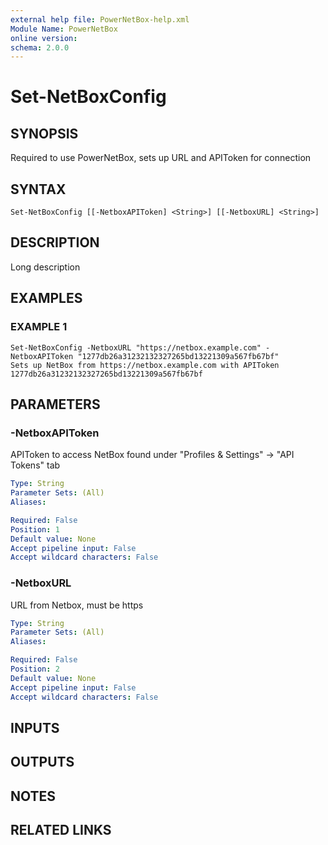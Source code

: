 ```yaml
---
external help file: PowerNetBox-help.xml
Module Name: PowerNetBox
online version:
schema: 2.0.0
---
```


# Set-NetBoxConfig

## SYNOPSIS
Required to use PowerNetBox, sets up URL and APIToken for connection

## SYNTAX

```
Set-NetBoxConfig [[-NetboxAPIToken] <String>] [[-NetboxURL] <String>]
```

## DESCRIPTION
Long description

## EXAMPLES

### EXAMPLE 1
```
Set-NetBoxConfig -NetboxURL "https://netbox.example.com" -NetboxAPIToken "1277db26a31232132327265bd13221309a567fb67bf"
Sets up NetBox from https://netbox.example.com with APIToken 1277db26a31232132327265bd13221309a567fb67bf
```

## PARAMETERS

### -NetboxAPIToken
APIToken to access NetBox found under "Profiles & Settings" -\> "API Tokens" tab

```yaml
Type: String
Parameter Sets: (All)
Aliases:

Required: False
Position: 1
Default value: None
Accept pipeline input: False
Accept wildcard characters: False
```

### -NetboxURL
URL from Netbox, must be https

```yaml
Type: String
Parameter Sets: (All)
Aliases:

Required: False
Position: 2
Default value: None
Accept pipeline input: False
Accept wildcard characters: False
```

## INPUTS

## OUTPUTS

## NOTES

## RELATED LINKS
